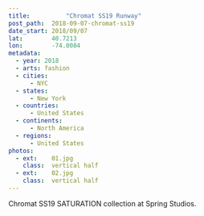 ```yaml
---
title:			"Chromat SS19 Runway"
post_path:	2018-09-07-chromat-ss19
date_start:	2018/09/07
lat:        40.7213
lon:        -74.0084
metadata:
  - year: 2018
  - arts: fashion
  - cities:
      - NYC
  - states:
      - New York
  - countries:
      - United States
  - continents:
      - North America
  - regions:
      - United States
photos:
  - ext:    01.jpg
    class:  vertical half
  - ext:    02.jpg
    class:  vertical half
---
```

Chromat SS19 SATURATION collection at Spring Studios.